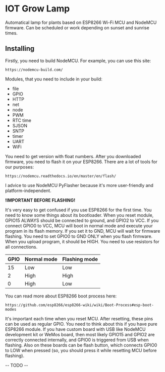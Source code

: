 # IOT Grow Lamp

Automatical lamp for plants based on ESP8266 Wi-Fi MCU and NodeMCU firmware. Can be scheduled or work depending on sunset and sunrise times.

## Installing

Firstly, you need to build NodeMCU. For example, you can use this site:
```
https://nodemcu-build.com/
```
Modules, that you need to include in your build: 
* file
* GPIO
* HTTP
* net
* node
* PWM 
* RTC time
* SJSON
* SNTP
* timer 
* UART
* WiFi

You need to get version with float numbers.
After you downloaded firmware, you need to flash it on your ESP8266. There are a lot of tools for our purposes: 
```
https://nodemcu.readthedocs.io/en/master/en/flash/
```
I advice to use NodeMCU PyFlasher because it's more user-friendly and platform-independent.

**!IMPORTANT BEFORE FLASHING!**

It's very easy to get confused if you use ESP8266 for the first time. You need to know some things about its bootloader. When you reset module, GPIO15 ALWAYS should be connected to ground, and GPIO2 to VCC. If you connect GPIO0 to VCC, MCU will boot in normal mode and execute your program in its flash memory. If you set it to GND, MCU will wait for firmware flashing. You need to set GPIO0 to GND ONLY when you flash firmware. When you upload program, it should be HIGH. You need to use resistors for all connections.

GPIO | Normal mode | Flashing mode
---- | ------------|--------------
15   | Low         | Low  
2    | High        | High
0    | High        | Low

You can read more about ESP8266 boot process here: 
```
https://github.com/esp8266/esp8266-wiki/wiki/Boot-Process#esp-boot-modes
```

It's important each time when you reset MCU. After resetting, these pins can be used as regular GPIO. You need to think about this if you have pure ESP8266 module. If you have custom board with USB like NodeMCU development kit or WeMos board, then most likely GPIO15 and GPIO2 are correctly connected internally, and GPIO0 is triggered from USB when flashing. Also on these boards can be flash button, which connects GPIO0 to LOW when pressed (so, you should press it while resetting MCU before flashing).

-- TODO --
